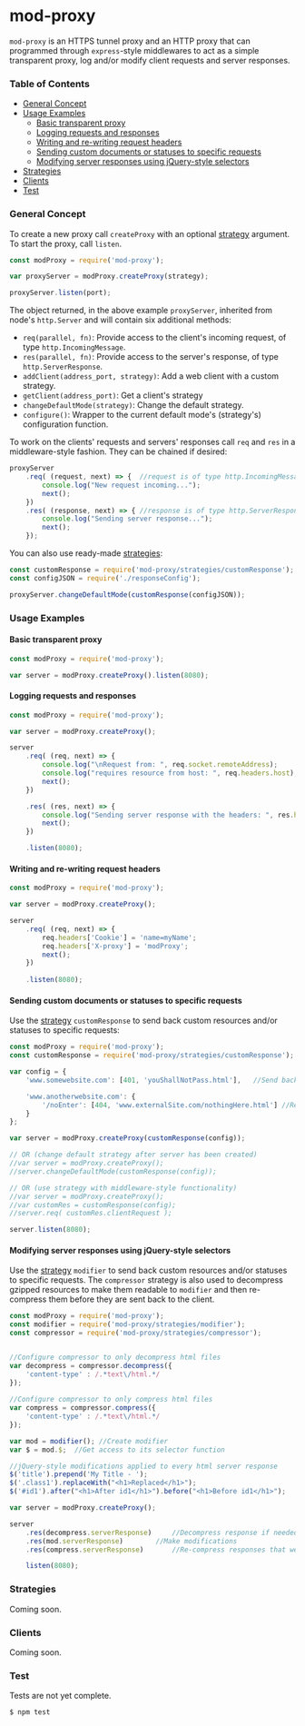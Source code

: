 mod-proxy
=======

`mod-proxy` is an HTTPS tunnel proxy and an HTTP proxy that can programmed through `express`-style middlewares to act as a simple transparent proxy, log and/or modify client requests and server responses.

### Table of Contents
* [General Concept](#general-concept)
* [Usage Examples](#usage-examples)
  * [Basic transparent proxy](#basic-transparent-proxy)
  * [Logging requests and responses](#logging-requests-and-responses)
  * [Writing and re-writing request headers](#writing-and-re-writing-request-headers)
  * [Sending custom documents or statuses to specific requests](#sending-custom-documents-or-statuses-to-specific-requests)
  * [Modifying server responses using jQuery-style selectors](#modifying-server-responses-using-jquery-style-selectors)
* [Strategies](#strategies)
* [Clients](#clients)
* [Test](#test)

### General Concept

To create a new proxy call `createProxy` with an optional [strategy](#strategies) argument.
To start the proxy, call `listen`.

```javascript
const modProxy = require('mod-proxy');

var proxyServer = modProxy.createProxy(strategy);

proxyServer.listen(port);
```

The object returned, in the above example `proxyServer`, inherited from node's `http.Server` and will contain six additional methods:

* `req(parallel, fn)`: Provide access to the client's incoming request, of type `http.IncomingMessage`.
* `res(parallel, fn)`: Provide access to the server's response, of type `http.ServerResponse`. 
* `addClient(address_port, strategy)`: Add a web client with a custom strategy.
* `getClient(address_port)`: Get a client's strategy
* `changeDefaultMode(strategy)`: Change the default strategy.
* `configure()`: Wrapper to the current default mode's (strategy's) configuration function. 


To work on the clients' requests and servers' responses call `req` and `res` in a middleware-style fashion. They can be chained if desired:

```javascript
proxyServer
	.req( (request, next) => {	//request is of type http.IncomingMessage
		console.log("New request incoming...");
		next();
	})
	.res( (response, next) => {	//response is of type http.ServerResponse
		console.log("Sending server response...");
		next();
	});
```

You can also use ready-made [strategies](#strategies):

```javascript
const customResponse = require('mod-proxy/strategies/customResponse');
const configJSON = require('./responseConfig');

proxyServer.changeDefaultMode(customResponse(configJSON));
```

### Usage Examples

#### Basic transparent proxy

```javascript
const modProxy = require('mod-proxy');

var server = modProxy.createProxy().listen(8080);
```
#### Logging requests and responses

```javascript
const modProxy = require('mod-proxy');

var server = modProxy.createProxy();

server
	.req( (req, next) => {
		console.log("\nRequest from: ", req.socket.remoteAddress);
		console.log("requires resource from host: ", req.headers.host);
		next();
	})

	.res( (res, next) => {
		console.log("Sending server response with the headers: ", res.headers );
		next();
	})

	.listen(8080);
```

#### Writing and re-writing request headers
```javascript
const modProxy = require('mod-proxy');

var server = modProxy.createProxy();

server
	.req( (req, next) => {
		req.headers['Cookie'] = 'name=myName';
		req.headers['X-proxy'] = 'modProxy';
		next();
	})
	
	.listen(8080);
```

#### Sending custom documents or statuses to specific requests

Use the [strategy](#strategies) `customResponse` to send back custom resources and/or statuses to specific requests:

```javascript
const modProxy = require('mod-proxy');
const customResponse = require('mod-proxy/strategies/customResponse');

var config = {
	'www.somewebsite.com': [401, 'youShallNotPass.html'],	//Send back custom local file with 401 status code

	'www.anotherwebsite.com': {
		'/noEnter': [404, 'www.externalSite.com/nothingHere.html'] //Request and send resource from another domain
	}
};

var server = modProxy.createProxy(customResponse(config));

// OR (change default strategy after server has been created)
//var server = modProxy.createProxy();
//server.changeDefaultMode(customResponse(config));

// OR (use strategy with middleware-style functionality)
//var server = modProxy.createProxy();
//var customRes = customResponse(config);
//server.req( customRes.clientRequest );

server.listen(8080);
```

#### Modifying server responses using jQuery-style selectors

Use the [strategy](#strategies) `modifier` to send back custom resources and/or statuses to specific requests. The `compressor` strategy is also
used to decompress gzipped resources to make them readable to `modifier` and then re-compress them before they are sent back to the client.

```javascript
const modProxy = require('mod-proxy');
const modifier = require('mod-proxy/strategies/modifier');
const compressor = require('mod-proxy/strategies/compressor');


//Configure compressor to only decompress html files
var decompress = compressor.decompress({
    'content-type' : /.*text\/html.*/
});
 
//Configure compressor to only compress html files
var compress = compressor.compress({
    'content-type' : /.*text\/html.*/
});

var mod = modifier(); //Create modifier
var $ = mod.$;	//Get access to its selector function

//jQuery-style modifications applied to every html server response
$('title').prepend('My Title - ');
$('.class1').replaceWith("<h1>Replaced</h1>");
$('#id1').after("<h1>After id1</h1>").before("<h1>Before id1</h1>");

var server = modProxy.createProxy();

server
	.res(decompress.serverResponse)		//Decompress response if needed
	.res(mod.serverResponse)		//Make modifications 
	.res(compress.serverResponse)		//Re-compress responses that were decompressed earlier

	listen(8080);
```

### Strategies

Coming soon.

### Clients

Coming soon.

### Test

Tests are not yet complete.

```
$ npm test
```

